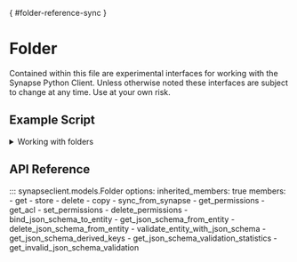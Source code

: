 [](){ #folder-reference-sync }
# Folder

Contained within this file are experimental interfaces for working with the Synapse Python
Client. Unless otherwise noted these interfaces are subject to change at any time. Use
at your own risk.

## Example Script

<details class="quote">
  <summary>Working with folders</summary>

```python
{!docs/scripts/object_orientated_programming_poc/oop_poc_folder.py!}
```
</details>

## API Reference

::: synapseclient.models.Folder
    options:
        inherited_members: true
        members:
        - get
        - store
        - delete
        - copy
        - sync_from_synapse
        - get_permissions
        - get_acl
        - set_permissions
        - delete_permissions
        - bind_json_schema_to_entity
        - get_json_schema_from_entity
        - delete_json_schema_from_entity
        - validate_entity_with_json_schema
        - get_json_schema_derived_keys
        - get_json_schema_validation_statistics
        - get_invalid_json_schema_validation
